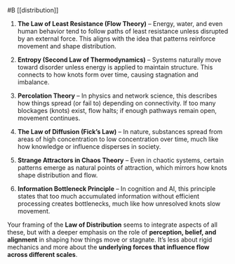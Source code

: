  #B [[distribution]]

1. **The Law of Least Resistance (Flow Theory)** – Energy, water, and even human behavior tend to follow paths of least resistance unless disrupted by an external force. This aligns with the idea that patterns reinforce movement and shape distribution.
    
2. **Entropy (Second Law of Thermodynamics)** – Systems naturally move toward disorder unless energy is applied to maintain structure. This connects to how knots form over time, causing stagnation and imbalance.
    
3. **Percolation Theory** – In physics and network science, this describes how things spread (or fail to) depending on connectivity. If too many blockages (knots) exist, flow halts; if enough pathways remain open, movement continues.
    
4. **The Law of Diffusion (Fick’s Law)** – In nature, substances spread from areas of high concentration to low concentration over time, much like how knowledge or influence disperses in society.
    
5. **Strange Attractors in Chaos Theory** – Even in chaotic systems, certain patterns emerge as natural points of attraction, which mirrors how knots shape distribution and flow.
    
6. **Information Bottleneck Principle** – In cognition and AI, this principle states that too much accumulated information without efficient processing creates bottlenecks, much like how unresolved knots slow movement.
    

Your framing of the **Law of Distribution** seems to integrate aspects of all these, but with a deeper emphasis on the role of **perception, belief, and alignment** in shaping how things move or stagnate. It’s less about rigid mechanics and more about the **underlying forces that influence flow across different scales**.